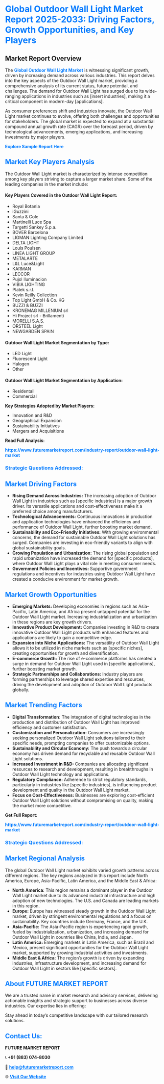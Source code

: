 <h1 style="color: #007BFF;">Global Outdoor Wall Light Market Report 2025-2033: Driving Factors, Growth Opportunities, and Key Players</h1>

<section id="overview">
<h2>Market Report Overview</h2>
<p>The <a href="https://www.futuremarketreport.com/industry-report/outdoor-wall-light-market" style="color: #007BFF; text-decoration: none;"><strong>Global Outdoor Wall Light Market</strong></a> is witnessing significant growth, driven by increasing demand across various industries. This report delves into the key aspects of the Outdoor Wall Light market, providing a comprehensive analysis of its current status, future potential, and challenges. The demand for Outdoor Wall Light has surged due to its wide-ranging applications in industries such as [insert industries], making it a critical component in modern-day [applications].</p>
<p>As consumer preferences shift and industries innovate, the Outdoor Wall Light market continues to evolve, offering both challenges and opportunities for stakeholders. The global market is expected to expand at a substantial compound annual growth rate (CAGR) over the forecast period, driven by technological advancements, emerging applications, and increasing investments by major players.</p>
</section>

<section id="overview">
<p><a href="https://www.futuremarketreport.com/request-sample/reportId=82042" style="color: #007BFF; text-decoration: none;"><strong>Explore Sample Report Here</strong></a></p>
</section>

<section id="key-players">
<h2 style="color: #007BFF;">Market Key Players Analysis</h2>
<p>The Outdoor Wall Light market is characterized by intense competition among key players striving to capture a larger market share. Some of the leading companies in the market include:</p>
<h4>Key Players Covered in the Outdoor Wall Light Report:</h4>
<ul><li>Royal Botania</li><li>iGuzzini</li><li>Santa &amp; Cole</li><li>Martinelli Luce Spa</li><li>Targetti Sankey S.p.a.</li><li>BOVER Barcelona</li><li>LIGMAN Lighting Company Limited</li><li>DELTA LIGHT</li><li>Louis Poulsen</li><li>LINEA LIGHT GROUP</li><li>METALARTE</li><li>L&amp;L Luce&amp;Light</li><li>KARMAN</li><li>LECCOR</li><li>Pujol Iluminacion</li><li>VIBIA LIGHTING</li><li>Platek s.r.l.</li><li>Kevin Reilly Collection</li><li>Top Light GmbH &amp; Co. KG</li><li>BUZZI &amp; BUZZI</li><li>KRONEMAG MILLENIUM srl</li><li>Hi Project srl - Brillamenti</li><li>MORELLI S.A.S.</li><li>ORSTEEL Light</li><li>NEWGARDEN SPAIN</li></ul>
<h4>Outdoor Wall Light Market Segmentation by Type:</h4>
<ul><li>LED Light</li><li>Fluorescent Light</li><li>Halogen</li><li>Other</li></ul>

<h4>Outdoor Wall Light Market Segmentation by Application:</h4>
<ul><li>Residentail</li><li>Commercial</li></ul>
<p><strong>Key Strategies Adopted by Market Players:</strong></p>
<ul>
<li>Innovation and R&D</li>
<li>Geographical Expansion</li>
<li>Sustainability Initiatives</li>
<li>Mergers and Acquisitions</li>
</ul>
</section>

<section>
<p><strong>Read Full Analysis: </strong></p><a href="https://www.futuremarketreport.com/industry-report/outdoor-wall-light-market" style="color: #007BFF; text-decoration: none;"><strong>https://www.futuremarketreport.com/industry-report/outdoor-wall-light-market</strong></a>
<h3 style="color: #007BFF;">Strategic Questions Addressed:</h3>
</section>

<section id="driving-factors">
<h2 style="color: #007BFF;">Market Driving Factors</h2>
<ul>
<li><strong>Rising Demand Across Industries:</strong> The increasing adoption of Outdoor Wall Light in industries such as [specific industries] is a major growth driver. Its versatile applications and cost-effectiveness make it a preferred choice among manufacturers.</li>
<li><strong>Technological Advancements:</strong> Continuous innovations in production and application technologies have enhanced the efficiency and performance of Outdoor Wall Light, further boosting market demand.</li>
<li><strong>Sustainability and Eco-Friendly Initiatives:</strong> With growing environmental concerns, the demand for sustainable Outdoor Wall Light solutions has surged. Companies are investing in eco-friendly variants to align with global sustainability goals.</li>
<li><strong>Growing Population and Urbanization:</strong> The rising global population and rapid urbanization have increased the demand for [specific products], where Outdoor Wall Light plays a vital role in meeting consumer needs.</li>
<li><strong>Government Policies and Incentives:</strong> Supportive government regulations and incentives for industries using Outdoor Wall Light have created a conducive environment for market growth.</li>
</ul>
</section>

<section id="growth-opportunities">
<h2 style="color: #007BFF;">Market Growth Opportunities</h2>
<ul>
<li><strong>Emerging Markets:</strong> Developing economies in regions such as Asia-Pacific, Latin America, and Africa present untapped potential for the Outdoor Wall Light market. Increasing industrialization and urbanization in these regions are key growth drivers.</li>
<li><strong>Innovative Product Development:</strong> Companies investing in R&D to create innovative Outdoor Wall Light products with enhanced features and applications are likely to gain a competitive edge.</li>
<li><strong>Expansion into Niche Applications:</strong> The versatility of Outdoor Wall Light allows it to be utilized in niche markets such as [specific niches], creating opportunities for growth and diversification.</li>
<li><strong>E-commerce Growth:</strong> The rise of e-commerce platforms has created a surge in demand for Outdoor Wall Light used in [specific applications], further boosting market growth.</li>
<li><strong>Strategic Partnerships and Collaborations:</strong> Industry players are forming partnerships to leverage shared expertise and resources, driving the development and adoption of Outdoor Wall Light products globally.</li>
</ul>
</section>

<section id="trending-factors">
<h2 style="color: #007BFF;">Market Trending Factors</h2>
<ul>
<li><strong>Digital Transformation:</strong> The integration of digital technologies in the production and distribution of Outdoor Wall Light has improved efficiency and customer satisfaction.</li>
<li><strong>Customization and Personalization:</strong> Consumers are increasingly seeking personalized Outdoor Wall Light solutions tailored to their specific needs, prompting companies to offer customizable options.</li>
<li><strong>Sustainability and Circular Economy:</strong> The push towards a circular economy has driven demand for recyclable and reusable Outdoor Wall Light solutions.</li>
<li><strong>Increased Investment in R&D:</strong> Companies are allocating significant resources to research and development, resulting in breakthroughs in Outdoor Wall Light technology and applications.</li>
<li><strong>Regulatory Compliance:</strong> Adherence to strict regulatory standards, particularly in industries like [specific industries], is influencing product development and quality in the Outdoor Wall Light market.</li>
<li><strong>Focus on Cost-Effectiveness:</strong> Businesses are exploring cost-efficient Outdoor Wall Light solutions without compromising on quality, making the market more competitive.</li>
</ul>
</section>

<section>
<p><strong>Get Full Report: </strong></p><a href="https://www.futuremarketreport.com/industry-report/outdoor-wall-light-market" style="color: #007BFF; text-decoration: none;"><strong>https://www.futuremarketreport.com/industry-report/outdoor-wall-light-market</strong></a>
<h3 style="color: #007BFF;">Strategic Questions Addressed:</h3>
</section>


<section id="regional-analysis">
<h2 style="color: #007BFF;">Market Regional Analysis</h2>
<p>The global Outdoor Wall Light market exhibits varied growth patterns across different regions. The key regions analyzed in this report include North America, Europe, Asia-Pacific, Latin America, and the Middle East & Africa:</p>
<ul>
<li><strong>North America:</strong> This region remains a dominant player in the Outdoor Wall Light market due to its advanced industrial infrastructure and high adoption of new technologies. The U.S. and Canada are leading markets in this region.</li>
<li><strong>Europe:</strong> Europe has witnessed steady growth in the Outdoor Wall Light market, driven by stringent environmental regulations and a focus on sustainability. Key countries include Germany, France, and the U.K.</li>
<li><strong>Asia-Pacific:</strong> The Asia-Pacific region is experiencing rapid growth, fueled by industrialization, urbanization, and increasing demand for Outdoor Wall Light in countries like China, India, and Japan.</li>
<li><strong>Latin America:</strong> Emerging markets in Latin America, such as Brazil and Mexico, present significant opportunities for the Outdoor Wall Light market, supported by growing industrial activities and investments.</li>
<li><strong>Middle East & Africa:</strong> The region’s growth is driven by expanding industries, infrastructure development, and increasing demand for Outdoor Wall Light in sectors like [specific sectors].</li>
</ul>
</section>

<footer>
<h2 style="color: #007BFF;">About FUTURE MARKET REPORT</h2>
<p>We are a trusted name in market research and advisory services, delivering actionable insights and strategic support to businesses across diverse industries. Our expertise lies in offering:</p>

<p>Stay ahead in today’s competitive landscape with our tailored research solutions.</p>

<h2 style="color: #007BFF;">Contact Us:</h2>
<p><strong>FUTURE MARKET REPORT</strong></p>
<p>📞 <strong>+91 (883) 074-8030</strong></p>
<p>📧 <strong><a href="mailto:help@futuremarketreport.com" style="color: #007BFF;">help@futuremarketreport.com</a></strong></p>
<p>🌐 <strong><a href="https://www.futuremarketreport.com/" style="color: #007BFF;">Visit Our Website</a></strong></p>
</footer>